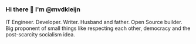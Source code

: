 ### Hi there 👋 I'm @mvdkleijn

IT Engineer. Developer. Writer. Husband and father. Open Source builder. Big proponent of small things like respecting each other, democracy and the post-scarcity socialism idea.
